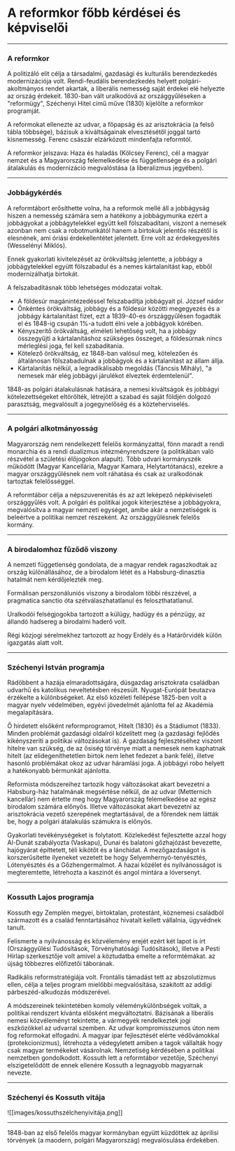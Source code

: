 # A reformkor főbb kérdései és képviselői
---

### A reformkor
A politizáló elit célja a társadalmi, gazdasági és kulturális berendezkedés modernizációja volt. Rendi-feudális berendezkedés helyett polgári-akoltmányos rendet akartak, a liberális nemesség saját érdekei elé helyezte az ország érdekeit. 1830-ban vált uralkodóvá az országgyűléseken a "reformügy", Széchenyi Hitel című műve (1830) kijelölte a reformkor programját.

A reformokat ellenezte az udvar, a főpapság és az arisztokrácia (a felső tábla többsége), bázisuk a kiváltságainak elvesztésétől joggal tartó kisnemesség. Ferenc császár elzárkózott mindenfajta reformtól.

A reformkor jelszava: Haza és haladás (Kölcsey Ferenc), cél a magyar nemzet és a Magyarország felemelkedése és függetlensége és a polgári átalakulás és modernizáció megvalóstása (a liberalizmus jegyében).

---

### Jobbágykérdés
A reformtábort erősíthette volna, ha a reformok mellé áll a jobbágyság hiszen a nemesség számára sem a hatékony a jobbágymunka ezért a jobbágyokat a jobbágytelekkel együtt kell fölszabadítani, viszont a nemesek azonban nem csak a robotmunkától hanem a birtokuk jelentős részétől is elesnének, ami óriási érdekellentétet jelentett. Erre volt az érdekegyesítés (Wesselényi Miklós).

Ennek gyakorlati kivitelezését az örökváltság jelentette, a jobbágy a jobbágytelekkel együtt fölszabadul és a nemes kártalanítást kap, ebből modernizálhatja birtokát.

A felszabadításnak több lehetséges módozatai voltak. 
- A földesúr magánintézedéssel felszabadítja jobbágyait pl. József nádor
- Önkéntes örökváltság, jobbágy és a földesúr közötti megegyezés és a jobbágy kártalanítást fizet, ezt a 1839-40-es órszággyűlésen fogadták el és 1848-ig csupán 1%-a tudott élni vele a jobbágyok körében.
- Kényszerítő örökváltság, elméleti lehetőség volt, ha a jobbágy összegyűjti a kártalanításhoz szükséges összeget, a földesúrnak nincs mérleglési joga, fel kell szabadíŧania.
- Kötelező örökváltság, ez 1848-ban valósul meg, kötelezően és általánosan fölszabadulnak a jobbágyok és a kártalanítást az állam állja.
- Kártalanítás nélkül, a legradikálisabb megoldás (Táncsis Mihály), "a nemesek már elég jobbágyi járulékot élveztek érdemtelenül".

1848-as polgári átalakulásnak hatására, a nemesi kiváltságok és jobbágyi kötelezettségeket eltörölték, létrejött a szabad és saját földjén dolgozó parasztság, megvalósult a jogegynelőség és a közteherviselés.

---

### A polgári alkotmányosság
Magyarország nem rendelkezett felelős kormányzattal, fönn maradt a rendi monarchia és a rendi dualizmus intézményrendszere (a politikában való részvétel a születési élőjogokon alapult). Több udvari kormányszék működött (Magyar Kancellária, Magyar Kamara, Helytartótanács), ezekre a magyar országgyűlésnek nem volt ráhatása és csak az uralkodónak tartoztak felelősséggel.

A reformtábor célja a népszuverenitás és az azt leképező népkéviseleti országgyűlés volt. A polgári és politikai jogok kiterjesztése a jobbágyokra, megvalósítva a magyar nemzeti egységet, amibe akár a nemzetiségek is beleértve a politikai nemzet részeként. Az országgyűlésnek felelős kormány.

---

### A birodalomhoz fűződő viszony
A nemzeti függetlenség gondolata, de a magyar rendek ragaszkodtak az ország különállásához, de a birodalom létét és a Habsburg-dinasztia hatalmát nem kérdőjelezték meg.

Formálisan perszonáluniós viszony a birodalom többi részzével, a pragmatica sanctio óta szétválaszhatatlanul és feloszthatatlanul.

Uralkodói felségjogokba tartozott a külügy, hadügy és a pénzügy, az állandó hadsereg a birodalmi haderő volt.

Régi közjogi sérelmekhez tartozott az hogy Erdély és a Határőrvidék külön igazgatás alatt volt.

---

### Széchenyi István programja
Rádöbbent a hazája elmaradottságára, dúsgazdag arisztokrata családban udvarhű és katolikus neveltetésben részesült. Nyugat-Európát beutazva érzékelte a különbségeket. Az első közéleti fellépése 1825-ben volt a magyar nyelv védelmében, egyévi jövedelmét ajánlotta fel az Akadémia megalapítására.

Ő hirdetett elsőként reformprogramot, Hitelt (1830) és a Stádiumot (1833). Minden problémát gazdasági oldalról közelített meg (a gazdasági fejlődés kikényszeríti a politikai változásokat is). A gazdaság fejlesztéséhez viszont hitelre van szükség, de az ősiség törvénye miatt a nemesek nem kaphatnak hitelt (az elidegeníthetetlen birtok nem lehet fedezet a bank felé), illetve hasonló problémákat okoz az udvar háramlási joga. A jobbágyi robo helyett a hatékonyabb bérmunkát ajánlotta.

Reformista módszereihez tartozik hogy változásokat akart bevezetni a Habsburg-ház hatalmának megsértése nélkül, de az udvar (Metternich kancellár) nem értette meg hogy Magyarország felemelkedése az egész birodalom számára előnyös. Illetve változásokat akart bevezetni az arisztokrácia vezető szerepének megtartásával, de a főrendek nem látták be, hogy a polgári átalakulás számukra is előnyös.

Gyakorlati tevékénységeket is folytatott. Közlekedést fejlesztette azzal hogy Al-Dunát szabályozta (Vaskapu), Dunai és balatoni gőzhajózást bevezette, hajógyárat építtetett, téli kikötőt és a lánchídat. A mezőgazdaságot is korszerűsítette ilyeneket vezetett be hogy Selyemhernyó-tenyésztés, Lótenyésztés és a Gőzhengermalmot. A hazai közélet és nyilvánosságot is megteremtette, létrehozta a kaszinót és angol mintára a lóversenyt.

---

### Kossuth Lajos programja
Kossuth egy Zemplén megyei, birtoktalan, protestánt, köznemesi családból származott és a család fenntartásához hivatalt kellett vállalnia, ügyvédnek tanult.

Felismerte a nyilvánosság és közvélemény erejét ezért két lapot is írt (Országgyűlési Tudósítások, Törvényhatósági Tudósítások), illetve a Pesti Hírlap szerkesztője volt amivel a köztudatba emelte a reformtémákat. az újság többezres előfizetői táborának.

Radikális reformstratégiája volt. Frontális támadást tett az abszolutizmus ellen, célja a teljes program mielőbbi megvalósítása, szakított az addigi párbeszéd-alkudozás módszerével.

A módszereinek tekintetében komoly véleménykülönbségek voltak, a politikai rendszert kívánta elősként megváltoztatni. Bázisának a liberális nemesi közvéleményt tekintette, a vármegyék rendelkeztek jogi eszközökkel az udvarral szemben. Az udvar kompromisszumos úton nem fog reformokat elfogadni. A magyar ipar fejlesztését elérte védővámokkal (protekcionizmus), létrehozta a védegyletett amiben a tagok vállalták hogy csak magyar termékeket vásárolnak. Nemzetiség kérdésében a politikai nemzetben gondolkodott. Kossuth lett a reformtábor vezetője, Széchenyi elszigetelődött de ennek ellenére Kossuth a legnagyobb magyarnak nevezte.

---

### Széchenyi és Kossuth vitája
![[images/kossuthszélchenyivitája.png]]

---

1848-ban az első felelős magyar kormányban együtt küzdöttek az áprilisi törvények (a maodern, polgári Magyarország) megvalósulása érdekében.